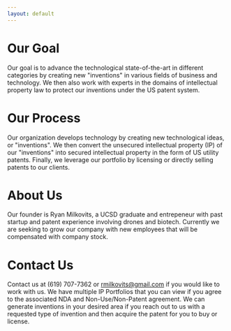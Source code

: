 ```yaml
---
layout: default
---
```


# Our Goal

Our goal is to advance the technological state-of-the-art in different categories by creating new "inventions" in various fields of business and technology. We then also work with experts in the domains of intellectual property law to protect our inventions under the US patent system.

# Our Process

Our organization develops technology by creating new technological ideas, or "inventions". We then convert the unsecured intellectual property (IP) of our "inventions" into secured intellectual property in the form of US utility patents. Finally, we leverage our portfolio by licensing or directly selling patents to our clients. 

# About Us

Our founder is Ryan Milkovits, a UCSD graduate and entrepeneur with past startup and patent experience involving drones and biotech. Currently we are seeking to grow our company with new employees that will be compensated with company stock.

# Contact Us

Contact us at (619) 707-7362 or rmilkovits@gmail.com if you would like to work with us. We have multiple IP Portfolios that you can view if you agree to the associated NDA and Non-Use/Non-Patent agreement. We can generate inventions in your desired area if you reach out to us with a requested type of invention and then acquire the patent for you to buy or license.